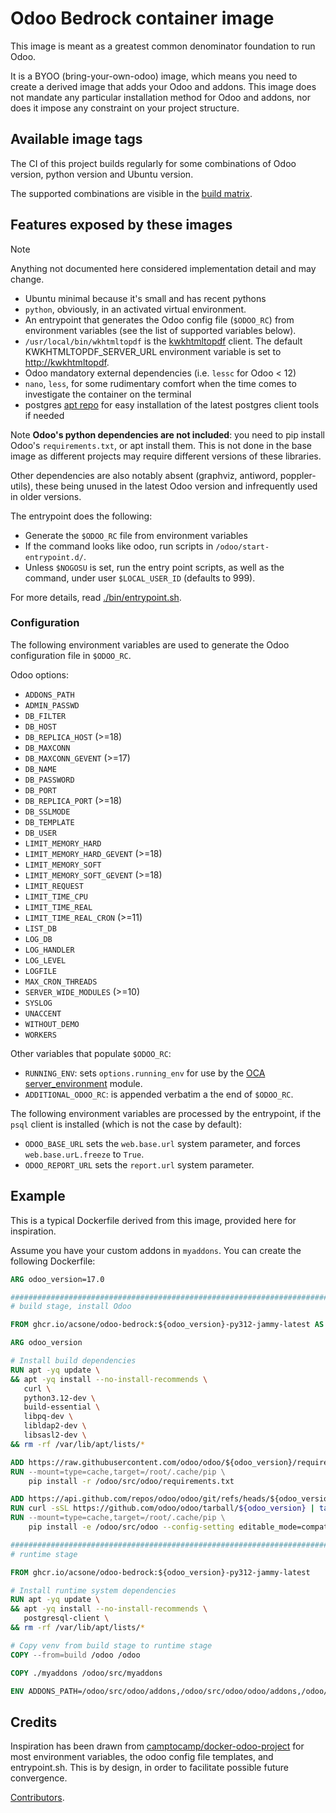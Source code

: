# Odoo Bedrock container image

This image is meant as a greatest common denominator foundation to run
Odoo.

It is a BYOO (bring-your-own-odoo) image, which means you need to create
a derived image that adds your Odoo and addons. This image does not
mandate any particular installation method for Odoo and addons, nor does
it impose any constraint on your project structure.

## Available image tags

The CI of this project builds regularly for some combinations of Odoo
version, python version and Ubuntu version.

The supported combinations are visible in the [build
matrix](./.github/workflows/ci.yml).

## Features exposed by these images

> [!NOTE]
> Anything not documented here considered implementation detail and may
> change.

- Ubuntu minimal because it's small and has recent pythons
- `python`, obviously, in an activated virtual environment.
- An entrypoint that generates the Odoo config file (`$ODOO_RC`) from
  environment variables (see the list of supported variables below).
- `/usr/local/bin/wkhtmltopdf` is the
  [kwkhtmltopdf](https://github.com/acsone/kwkhtmltopdf) client. The
  default KWKHTMLTOPDF_SERVER_URL environment variable is set to
  <http://kwkhtmltopdf>.
- Odoo mandatory external dependencies (i.e. `lessc` for Odoo \< 12)
- `nano`, `less`, for some rudimentary comfort when the time comes to
  investigate the container on the terminal
- postgres [apt repo](https://wiki.postgresql.org/wiki/Apt) for easy
  installation of the latest postgres client tools if needed

Note **Odoo's python dependencies are not included**: you need to pip
install Odoo's `requirements.txt`, or apt install them. This is not done
in the base image as different projects may require different versions
of these libraries.

Other dependencies are also notably absent (graphviz, antiword,
poppler-utils), these being unused in the latest Odoo version and
infrequently used in older versions.

The entrypoint does the following:

- Generate the `$ODOO_RC` file from environment variables
- If the command looks like odoo, run scripts in
  `/odoo/start-entrypoint.d/`.
- Unless `$NOGOSU` is set, run the entry point scripts, as well as the
  command, under user `$LOCAL_USER_ID` (defaults to 999).

For more details, read [./bin/entrypoint.sh](./bin/entrypoint.sh).

### Configuration

The following environment variables are used to generate the Odoo
configuration file in `$ODOO_RC`.

Odoo options:

- `ADDONS_PATH`
- `ADMIN_PASSWD`
- `DB_FILTER`
- `DB_HOST`
- `DB_REPLICA_HOST` (\>=18)
- `DB_MAXCONN`
- `DB_MAXCONN_GEVENT` (\>=17)
- `DB_NAME`
- `DB_PASSWORD`
- `DB_PORT`
- `DB_REPLICA_PORT` (\>=18)
- `DB_SSLMODE`
- `DB_TEMPLATE`
- `DB_USER`
- `LIMIT_MEMORY_HARD`
- `LIMIT_MEMORY_HARD_GEVENT` (\>=18)
- `LIMIT_MEMORY_SOFT`
- `LIMIT_MEMORY_SOFT_GEVENT` (\>=18)
- `LIMIT_REQUEST`
- `LIMIT_TIME_CPU`
- `LIMIT_TIME_REAL`
- `LIMIT_TIME_REAL_CRON` (\>=11)
- `LIST_DB`
- `LOG_DB`
- `LOG_HANDLER`
- `LOG_LEVEL`
- `LOGFILE`
- `MAX_CRON_THREADS`
- `SERVER_WIDE_MODULES` (\>=10)
- `SYSLOG`
- `UNACCENT`
- `WITHOUT_DEMO`
- `WORKERS`

Other variables that populate `$ODOO_RC`:

- `RUNNING_ENV`: sets `options.running_env` for use by the [OCA
  server_environment](https://github.com/OCA/server-env) module.
- `ADDITIONAL_ODOO_RC`: is appended verbatim a the end of `$ODOO_RC`.

The following environment variables are processed by the entrypoint, if
the `psql` client is installed (which is not the case by default):

- `ODOO_BASE_URL` sets the `web.base.url` system parameter, and forces
  `web.base.urL.freeze` to `True`.
- `ODOO_REPORT_URL` sets the `report.url` system parameter.

## Example

This is a typical Dockerfile derived from this image, provided here for
inspiration.

Assume you have your custom addons in `myaddons`. You can create the
following Dockerfile:

```dockerfile
ARG odoo_version=17.0

###########################################################################
# build stage, install Odoo

FROM ghcr.io/acsone/odoo-bedrock:${odoo_version}-py312-jammy-latest AS build

ARG odoo_version

# Install build dependencies
RUN apt -yq update \
&& apt -yq install --no-install-recommends \
   curl \
   python3.12-dev \
   build-essential \
   libpq-dev \
   libldap2-dev \
   libsasl2-dev \
&& rm -rf /var/lib/apt/lists/*

ADD https://raw.githubusercontent.com/odoo/odoo/${odoo_version}/requirements.txt /odoo/src/odoo/requirements.txt
RUN --mount=type=cache,target=/root/.cache/pip \
    pip install -r /odoo/src/odoo/requirements.txt

ADD https://api.github.com/repos/odoo/odoo/git/refs/heads/${odoo_version} /tmp/odoo_version.json
RUN curl -sSL https://github.com/odoo/odoo/tarball/${odoo_version} | tar -C /odoo/src/odoo --strip-components=1 -xz
RUN --mount=type=cache,target=/root/.cache/pip \
    pip install -e /odoo/src/odoo --config-setting editable_mode=compat

###########################################################################
# runtime stage

FROM ghcr.io/acsone/odoo-bedrock:${odoo_version}-py312-jammy-latest

# Install runtime system dependencies
RUN apt -yq update \
&& apt -yq install --no-install-recommends \
   postgresql-client \
&& rm -rf /var/lib/apt/lists/*

# Copy venv from build stage to runtime stage
COPY --from=build /odoo /odoo

COPY ./myaddons /odoo/src/myaddons

ENV ADDONS_PATH=/odoo/src/odoo/addons,/odoo/src/odoo/odoo/addons,/odoo/src/myaddons
```

## Credits

Inspiration has been drawn from
[camptocamp/docker-odoo-project](https://github.com/camptocamp/docker-odoo-project)
for most environment variables, the odoo config file templates, and
entrypoint.sh. This is by design, in order to facilitate possible future
convergence.

[Contributors](https://github.com/acsone/odoo-bedrock/graphs/contributors).
